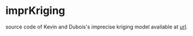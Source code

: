 # imprKriging

source code of Kevin and Dubois's imprecise kriging model available at [url](https://link.springer.com/article/10.1007/s00500-011-0768-2).
